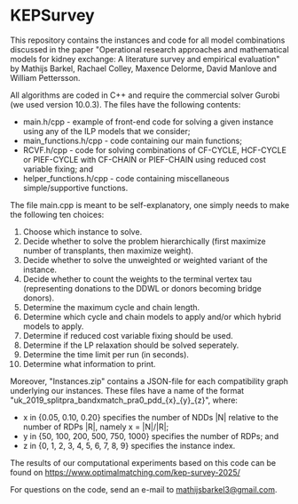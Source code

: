 # KEPSurvey
This repository contains the instances and code for all model combinations discussed in the paper "Operational research approaches and mathematical models for kidney exchange: A literature survey and empirical evaluation" by Mathijs Barkel, Rachael Colley, Maxence Delorme, David Manlove and William Pettersson.

All algorithms are coded in C++ and require the commercial solver Gurobi (we used version 10.0.3). The files have the following contents:
- main.h/cpp             - example of front-end code for solving a given instance using any of the ILP models that we consider;
- main_functions.h/cpp   - code containing our main functions;
- RCVF.h/cpp             - code for solving combinations of CF-CYCLE, HCF-CYCLE or PIEF-CYCLE with CF-CHAIN or PIEF-CHAIN using reduced cost variable fixing; and
- helper_functions.h/cpp - code containing miscellaneous simple/supportive functions.

The file main.cpp is meant to be self-explanatory, one simply needs to make the following ten choices:
1. Choose which instance to solve.
2. Decide whether to solve the problem hierarchically (first maximize number of transplants, then maximize weight).
3. Decide whether to solve the unweighted or weighted variant of the instance.
4. Decide whether to count the weights to the terminal vertex tau (representing donations to the DDWL or donors becoming bridge donors).
5. Determine the maximum cycle and chain length.
6. Determine which cycle and chain models to apply and/or which hybrid models to apply.
7. Determine if reduced cost variable fixing should be used.
8. Determine if the LP relaxation should be solved seperately.
9. Determine the time limit per run (in seconds).
10. Determine what information to print.

Moreover, "Instances.zip" contains a JSON-file for each compatibility graph underlying our instances.
These files have a name of the format "uk_2019_splitpra_bandxmatch_pra0_pdd\_{x}\_{y}\_{z}", where:
- x in {0.05, 0.10, 0.20} specifies the number of NDDs |N| relative to the number of RDPs |R|, namely x = |N|/|R|;
- y in {50, 100, 200, 500, 750, 1000} specifies the number of RDPs; and
- z in {0, 1, 2, 3, 4, 5, 6, 7, 8, 9} specifies the instance index.

The results of our computational experiments based on this code can be found on https://www.optimalmatching.com/kep-survey-2025/

For questions on the code, send an e-mail to mathijsbarkel3@gmail.com.
